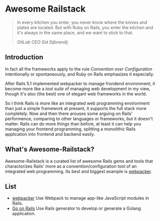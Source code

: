 # Awesome Railstack

> In every kitchen you enter, you never know where the knives and plates are located. But with Ruby on Rails, you enter the kitchen and 
> it's always in the same place, and we want to stick to that.
>  
> *GitLab CEO Sid Sijbrandij* 

## Introduction

In fact all the frameworks apply to the rule *Convention over Configuration* intentionally or spontaneously, and Ruby on Rails emphasizes it especially.

After Rails 5.1 implemented webpacker to manage frondend environment, it become more like a *tool suite* of managing web development in my view, though it's also (the best) one of elegant web frameworks in the world.

So I think Rails is more like an integrated web programming environment than just a simple framework at present, it supports the full stack more completely. Now and then there arouses some arguing on Rails' performence, comparing to other languages or frameworks, but it doesn't matter. Rails can do more things than before, at least it can help you managing your frontend programming, splitting a monolithic Rails application into frontend and backend easily.

## What's Awesome-Railstack?

Awesome-Railstack is a curated list of awesome Rails gems and tools that charactorizes Rails' more as a convention/configuration tool of an integrated web programming. Its best and biggest example is [webpacker](https://github.com/rails/webpacker).

## List

* [webpacker](https://github.com/rails/webpacker) Use Webpack to manage app-like JavaScript modules in Rails.
* [Go on Rails](https://github.com/railstack/go-on-rails) Use Rails generator to develop or generate a Golang application.
